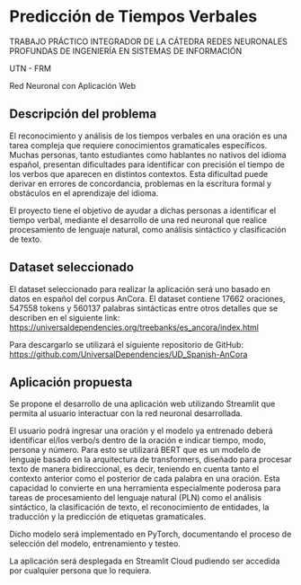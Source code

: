 # Predicción de Tiempos Verbales
TRABAJO PRÁCTICO INTEGRADOR DE LA CÁTEDRA REDES NEURONALES PROFUNDAS DE INGENIERÍA EN SISTEMAS DE INFORMACIÓN 

UTN - FRM

Red Neuronal con Aplicación Web

## Descripción del problema
El reconocimiento y análisis de los tiempos verbales en una oración es una tarea compleja que requiere conocimientos gramaticales específicos. Muchas personas, tanto estudiantes como hablantes no nativos del idioma español, presentan dificultades para identificar con precisión el tiempo de los verbos que aparecen en distintos contextos. Esta dificultad puede derivar en errores de concordancia, problemas en la escritura formal y obstáculos en el aprendizaje del idioma.

El proyecto tiene el objetivo de ayudar a dichas personas a identificar el tiempo verbal, mediante el desarrollo de una red neuronal que realice procesamiento de lenguaje natural, como análisis sintáctico y clasificación de texto.
## Dataset seleccionado
El dataset seleccionado para realizar la aplicación será uno basado en datos en español del corpus AnCora. El dataset contiene 17662 oraciones, 547558 tokens y 560137 palabras sintácticas entre otros detalles que se describen en el siguiente link:
https://universaldependencies.org/treebanks/es_ancora/index.html

Para descargarlo se utilizará el siguiente repositorio de GitHub:
https://github.com/UniversalDependencies/UD_Spanish-AnCora
## Aplicación propuesta
Se propone el desarrollo de una aplicación web utilizando Streamlit que permita al usuario interactuar con la red neuronal desarrollada.

El usuario podrá ingresar una oración y el modelo ya entrenado deberá identificar el/los verbo/s dentro de la oración e indicar tiempo, modo, persona y número. Para esto se utilizará BERT que es un modelo de lenguaje basado en la arquitectura de transformers, diseñado para procesar texto de manera bidireccional, es decir, teniendo en cuenta tanto el contexto anterior como el posterior de cada palabra en una oración. Esta capacidad lo convierte en una herramienta especialmente poderosa para tareas de procesamiento del lenguaje natural (PLN) como el análisis sintáctico, la clasificación de texto, el reconocimiento de entidades, la traducción y la predicción de etiquetas gramaticales.

Dicho modelo será implementado en PyTorch, documentando el proceso de selección del modelo, entrenamiento y testeo.

La aplicación será desplegada en Streamlit Cloud pudiendo ser accedida por cualquier persona que lo requiera.
